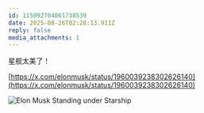 ```yaml
---
id: 115092704061738539
date: 2025-08-26T02:28:13.911Z
reply: false
media_attachments: 1
---
```


星舰太美了！

[https://x.com/elonmusk/status/1960039238302626140](https://x.com/elonmusk/status/1960039238302626140)

![Elon Musk Standing under Starship](https://files.e5n.cc/media_attachments/files/115/092/700/283/617/863/original/4217a0a45b1c0051.jpg)
